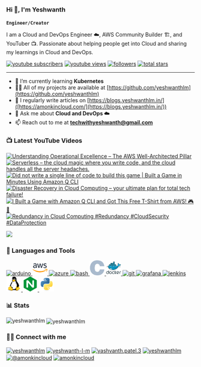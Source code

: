 ### Hi 👋, I'm Yeshwanth

**`Engineer/Creator`**

I am a Cloud and DevOps Engineer ☁️, AWS Community Builder 🏗️, and YouTuber 📺. Passionate about helping people get into Cloud and sharing my learnings in Cloud and DevOps.

   <p align="left">
      <a href="https://www.youtube.com/c/TechWithYeshwanth?sub_confirmation=1">
         <img alt="youtube subscribers" title="Subscribe to my YouTube channel" src="https://custom-icon-badges.demolab.com/youtube/channel/subscribers/UCwhERUcuzUCwr8x8mQ8zrcw?color=%23E05D44&label=SUBSCRIBE&logo=video&logoColor=white&style=for-the-badge&labelColor=CE4630"/></a> 
      <a href="https://www.youtube.com/c/TechWithYeshwanth">
         <img alt="youtube views" title="YouTube views" src="https://custom-icon-badges.demolab.com/youtube/channel/views/UCwhERUcuzUCwr8x8mQ8zrcw?color=%23E1AD0E&logo=eye&logoColor=white&style=for-the-badge&labelColor=C79600"/></a> 
      <a href="https://github.com/yeshwanthlm?tab=followers">
         <img alt="followers" title="Follow me on Github" src="https://custom-icon-badges.demolab.com/github/followers/yeshwanthlm?color=236ad3&labelColor=1155ba&style=for-the-badge&logo=person-add&label=Follow&logoColor=white"/></a>
      <a href="https://github.com/yeshwanthlm?tab=repositories&sort=stargazers">
         <img alt="total stars" title="Total stars on GitHub" src="https://custom-icon-badges.demolab.com/github/stars/yeshwanthlm?color=55960c&style=for-the-badge&labelColor=488207&logo=star"/></a>
   </p>

---

- 🌱 I’m currently learning **Kubernetes**
- 👨‍💻 All of my projects are available at [https://github.com/yeshwanthlm](https://github.com/yeshwanthlm)
- 📝 I regularly write articles on [https://blogs.yeshwanthlm.in/]([https://amonkincloud.com/](https://blogs.yeshwanthlm.in/))
- 💬 Ask me about **Cloud and DevOps ☁️**
- 📫 Reach out to me at **techwithyeshwanth@gmail.com**


### 📺 Latest YouTube Videos

<!-- BEGIN YOUTUBE-CARDS -->
[![Understanding Operational Excellence – The AWS Well-Architected Pillar](https://ytcards.demolab.com/?id=1Vh1agn2JiE&title=Understanding+Operational+Excellence+%E2%80%93+The+AWS+Well-Architected+Pillar&lang=en&timestamp=1750941002&background_color=%230d1117&title_color=%23ffffff&stats_color=%23dedede&max_title_lines=1&width=250&border_radius=5 "Understanding Operational Excellence – The AWS Well-Architected Pillar")](https://www.youtube.com/shorts/1Vh1agn2JiE)
[![Serverless – the cloud magic where you write code, and the cloud handles all the server headaches.](https://ytcards.demolab.com/?id=95jk3FE65Vw&title=Serverless+%E2%80%93+the+cloud+magic+where+you+write+code%2C+and+the+cloud+handles+all+the+server+headaches.&lang=en&timestamp=1750854611&background_color=%230d1117&title_color=%23ffffff&stats_color=%23dedede&max_title_lines=1&width=250&border_radius=5 "Serverless – the cloud magic where you write code, and the cloud handles all the server headaches.")](https://www.youtube.com/shorts/95jk3FE65Vw)
[![Did not write a single line of code to build this game  | Built a Game in Minutes Using Amazon Q CLI](https://ytcards.demolab.com/?id=Z8e25X68sJc&title=Did+not+write+a+single+line+of+code+to+build+this+game++%7C+Built+a+Game+in+Minutes+Using+Amazon+Q+CLI&lang=en&timestamp=1750768241&background_color=%230d1117&title_color=%23ffffff&stats_color=%23dedede&max_title_lines=1&width=250&border_radius=5 "Did not write a single line of code to build this game  | Built a Game in Minutes Using Amazon Q CLI")](https://www.youtube.com/watch?v=Z8e25X68sJc)
[![Disaster Recovery in Cloud Computing – your ultimate plan for total tech failure!](https://ytcards.demolab.com/?id=CPNyWTcf-gA&title=Disaster+Recovery+in+Cloud+Computing+%E2%80%93+your+ultimate+plan+for+total+tech+failure%21&lang=en&timestamp=1750681814&background_color=%230d1117&title_color=%23ffffff&stats_color=%23dedede&max_title_lines=1&width=250&border_radius=5 "Disaster Recovery in Cloud Computing – your ultimate plan for total tech failure!")](https://www.youtube.com/shorts/CPNyWTcf-gA)
[![I Built a Game with Amazon Q CLI and Got This Free T-Shirt from AWS! 🎮👕](https://ytcards.demolab.com/?id=aaUErAN2IVM&title=I+Built+a+Game+with+Amazon+Q+CLI+and+Got+This+Free+T-Shirt+from+AWS%21+%F0%9F%8E%AE%F0%9F%91%95&lang=en&timestamp=1750595402&background_color=%230d1117&title_color=%23ffffff&stats_color=%23dedede&max_title_lines=1&width=250&border_radius=5 "I Built a Game with Amazon Q CLI and Got This Free T-Shirt from AWS! 🎮👕")](https://www.youtube.com/shorts/aaUErAN2IVM)
[![Redundancy in Cloud Computing #Redundancy #CloudSecurity #DataProtection](https://ytcards.demolab.com/?id=8SbYVwOHIjo&title=Redundancy+in+Cloud+Computing+%23Redundancy+%23CloudSecurity+%23DataProtection&lang=en&timestamp=1750509016&background_color=%230d1117&title_color=%23ffffff&stats_color=%23dedede&max_title_lines=1&width=250&border_radius=5 "Redundancy in Cloud Computing #Redundancy #CloudSecurity #DataProtection")](https://www.youtube.com/shorts/8SbYVwOHIjo)
<!-- END YOUTUBE-CARDS -->

[<img src="https://custom-icon-badges.demolab.com/badge/-Subscribe%20For%20More-red?style=for-the-badge&logo=video&logoColor=white"/>](https://www.youtube.com/c/amonkincloud?sub_confirmation=1)

### 🧰 Languages and Tools

<p align="left"> <a href="https://www.arduino.cc/" target="_blank" rel="noreferrer"> <img src="https://cdn.worldvectorlogo.com/logos/arduino-1.svg" alt="arduino" width="40" height="40"/> </a> <a href="https://aws.amazon.com" target="_blank" rel="noreferrer"> <img src="https://raw.githubusercontent.com/devicons/devicon/master/icons/amazonwebservices/amazonwebservices-original-wordmark.svg" alt="aws" width="40" height="40"/> </a> <a href="https://azure.microsoft.com/en-in/" target="_blank" rel="noreferrer"> <img src="https://www.vectorlogo.zone/logos/microsoft_azure/microsoft_azure-icon.svg" alt="azure" width="40" height="40"/> </a> <a href="https://www.gnu.org/software/bash/" target="_blank" rel="noreferrer"> <img src="https://www.vectorlogo.zone/logos/gnu_bash/gnu_bash-icon.svg" alt="bash" width="40" height="40"/> </a> <a href="https://www.cprogramming.com/" target="_blank" rel="noreferrer"> <img src="https://raw.githubusercontent.com/devicons/devicon/master/icons/c/c-original.svg" alt="c" width="40" height="40"/> </a> <a href="https://www.docker.com/" target="_blank" rel="noreferrer"> <img src="https://raw.githubusercontent.com/devicons/devicon/master/icons/docker/docker-original-wordmark.svg" alt="docker" width="40" height="40"/> </a> <a href="https://git-scm.com/" target="_blank" rel="noreferrer"> <img src="https://www.vectorlogo.zone/logos/git-scm/git-scm-icon.svg" alt="git" width="40" height="40"/> </a> <a href="https://grafana.com" target="_blank" rel="noreferrer"> <img src="https://www.vectorlogo.zone/logos/grafana/grafana-icon.svg" alt="grafana" width="40" height="40"/> </a> <a href="https://www.jenkins.io" target="_blank" rel="noreferrer"> <img src="https://www.vectorlogo.zone/logos/jenkins/jenkins-icon.svg" alt="jenkins" width="40" height="40"/> </a> <a href="https://www.linux.org/" target="_blank" rel="noreferrer"> <img src="https://raw.githubusercontent.com/devicons/devicon/master/icons/linux/linux-original.svg" alt="linux" width="40" height="40"/> </a> <a href="https://www.nginx.com" target="_blank" rel="noreferrer"> <img src="https://raw.githubusercontent.com/devicons/devicon/master/icons/nginx/nginx-original.svg" alt="nginx" width="40" height="40"/> </a> <a href="https://www.python.org" target="_blank" rel="noreferrer"> <img src="https://raw.githubusercontent.com/devicons/devicon/master/icons/python/python-original.svg" alt="python" width="40" height="40"/> </a> </p>

### 📊 Stats
<p><img align="left" src="https://github-readme-stats.vercel.app/api/top-langs?username=yeshwanthlm&show_icons=true&locale=en&layout=compact" alt="yeshwanthlm" /></p>

<p>&nbsp;<img align="center" src="https://github-readme-stats.vercel.app/api?username=yeshwanthlm&show_icons=true&locale=en" alt="yeshwanthlm" /></p>

### 🏄‍♂️ Connect with me
   <p align="left">
   <a href="https://dev.to/yeshwanthlm" target="blank"><img align="center" src="https://raw.githubusercontent.com/rahuldkjain/github-profile-readme-generator/master/src/images/icons/Social/devto.svg" alt="yeshwanthlm" height="30" width="40" /></a>
   <a href="https://linkedin.com/in/yeshwanth-l-m" target="blank"><img align="center" src="https://raw.githubusercontent.com/rahuldkjain/github-profile-readme-generator/master/src/images/icons/Social/linked-in-alt.svg" alt="yeshwanth-l-m" height="30" width="40" /></a>
   <a href="https://fb.com/yashvanth.patel.3" target="blank"><img align="center" src="https://raw.githubusercontent.com/rahuldkjain/github-profile-readme-generator/master/src/images/icons/Social/facebook.svg" alt="yashvanth.patel.3" height="30" width="40" /></a>
   <a href="https://instagram.com/yeshwanthlm" target="blank"><img align="center" src="https://raw.githubusercontent.com/rahuldkjain/github-profile-readme-generator/master/src/images/icons/Social/instagram.svg" alt="yeshwanthlm" height="30" width="40" /></a>
   <a href="https://hashnode.com/@amonkincloud" target="blank"><img align="center" src="https://raw.githubusercontent.com/rahuldkjain/github-profile-readme-generator/master/src/images/icons/Social/hashnode.svg" alt="@amonkincloud" height="30" width="40" /></a>
   <a href="https://www.youtube.com/c/amonkincloud" target="blank"><img align="center" src="https://raw.githubusercontent.com/rahuldkjain/github-profile-readme-generator/master/src/images/icons/Social/youtube.svg" alt="amonkincloud" height="30" width="40" /></a>
   </p>
